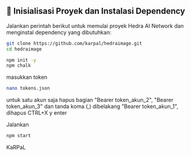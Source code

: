 ## 🔧 Inisialisasi Proyek dan Instalasi Dependency

Jalankan perintah berikut untuk memulai proyek Hedra AI Network dan menginstal dependency yang dibutuhkan:
```bash
git clone https://github.com/karpal/hedraimage.git
cd hedraimage
```
```bash
npm init -y
npm chalk
```
masukkan token
```bash
nano tokens.json
```
untuk satu akun saja hapus bagian 
"Bearer token_akun_2",
"Bearer token_akun_3"
dan tanda koma (,) dibelakang "Bearer token_akun_1", dihapus
CTRL+X y enter

Jalankan

```bash
npm start
```

KaRPaL
